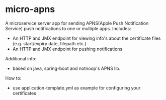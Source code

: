 # micro-apns
A microservice server app for sending APNS(Apple Push Notification Service) push notifications to one or multiple apps.
Includes:
- An HTTP and JMX endpoint for viewing info's about the certificate files (e.g. start/expiry date, filepath etc.)
- An HTTP and JMX endpoint for pushing notifications
 
Additional info:
- based on java, spring-boot and notnoop's APNS lib.

How to:
- use application-template.yml as example for configuring your certificates
